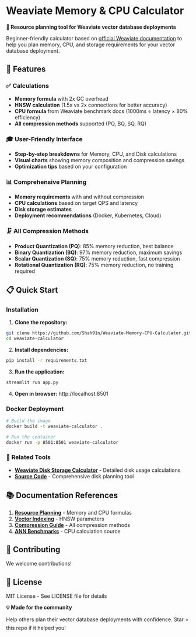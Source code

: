 # Weaviate Memory & CPU Calculator

**🎯 Resource planning tool for Weaviate vector database deployments**

Beginner-friendly calculator based on [official Weaviate documentation](https://weaviate.io/developers/weaviate/concepts/resources) to help you plan memory, CPU, and storage requirements for your vector database deployment.

## 🚀 Features

### ✅ **Calculations**
- **Memory formula** with 2x GC overhead
- **HNSW calculation** (1.5x vs 2x connections for better accuracy)
- **CPU formula** from Weaviate benchmark docs (1000ms ÷ latency × 80% efficiency)
- **All compression methods** supported (PQ, BQ, SQ, RQ)

### 🎓 **User-Friendly Interface**
- **Step-by-step breakdowns** for Memory, CPU, and Disk calculations
- **Visual charts** showing memory composition and compression savings
- **Optimization tips** based on your configuration

### 📊 **Comprehensive Planning**
- **Memory requirements** with and without compression
- **CPU calculations** based on target QPS and latency
- **Disk storage estimates**
- **Deployment recommendations** (Docker, Kubernetes, Cloud)

### 🗜️ **All Compression Methods**
- **Product Quantization (PQ)**: 85% memory reduction, best balance
- **Binary Quantization (BQ)**: 97% memory reduction, maximum savings
- **Scalar Quantization (SQ)**: 75% memory reduction, fast compression
- **Rotational Quantization (RQ)**: 75% memory reduction, no training required

## 📋 Quick Start

### Installation

1. **Clone the repository:**
```bash
git clone https://github.com/Shah91n/Weaviate-Memory-CPU-Calculator.git
cd weaviate-calculator
```

2. **Install dependencies:**
```bash
pip install -r requirements.txt
```

3. **Run the application:**
```bash
streamlit run app.py
```

4. **Open in browser:** http://localhost:8501

### Docker Deployment

```bash
# Build the image
docker build -t weaviate-calculator .

# Run the container
docker run -p 8501:8501 weaviate-calculator
```

### 🔗 **Related Tools**
- **[Weaviate Disk Storage Calculator](https://weaviate-disk-calculator.streamlit.app/)** - Detailed disk usage calculations
- **[Source Code](https://github.com/Shah91n/Weaviate-Disk-Storage-Calculator)** - Comprehensive disk planning tool

## 📚 Documentation References

1. **[Resource Planning](https://weaviate.io/developers/weaviate/concepts/resources)** - Memory and CPU formulas
2. **[Vector Indexing](https://weaviate.io/developers/weaviate/concepts/vector-indexing)** - HNSW parameters
3. **[Compression Guide](https://weaviate.io/developers/weaviate/starter-guides/managing-resources/compression)** - All compression methods
4. **[ANN Benchmarks](https://weaviate.io/developers/weaviate/benchmarks/ann)** - CPU calculation source

## 🤝 Contributing

We welcome contributions!

## 📄 License

MIT License - See LICENSE file for details

**💡 Made for the community**

Help others plan their vector database deployments with confidence. Star ⭐ this repo if it helped you!
